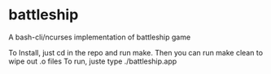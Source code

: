 battleship
==========

A bash-cli/ncurses implementation of battleship game

To Install, just cd in the repo and run make. Then you can run make clean to wipe out .o files
To run, juste type ./battleship.app